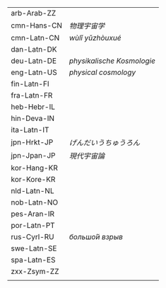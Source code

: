 | | |
|-|-|
| arb-Arab-ZZ |  |
| cmn-Hans-CN | _物理宇宙学_ |
| cmn-Latn-CN | _wùlǐ yǔzhòuxué_ |
| dan-Latn-DK |  |
| deu-Latn-DE | _physikalische Kosmologie_ |
| eng-Latn-US | _physical cosmology_ |
| fin-Latn-FI |  |
| fra-Latn-FR |  |
| heb-Hebr-IL |  |
| hin-Deva-IN |  |
| ita-Latn-IT |  |
| jpn-Hrkt-JP | _げんだいうちゅうろん_ |
| jpn-Jpan-JP | _現代宇宙論_ |
| kor-Hang-KR |  |
| kor-Kore-KR |  |
| nld-Latn-NL |  |
| nob-Latn-NO |  |
| pes-Aran-IR |  |
| por-Latn-PT |  |
| rus-Cyrl-RU | _большо́й взрыв_ |
| swe-Latn-SE |  |
| spa-Latn-ES |  |
| zxx-Zsym-ZZ |  |
|  |  |
